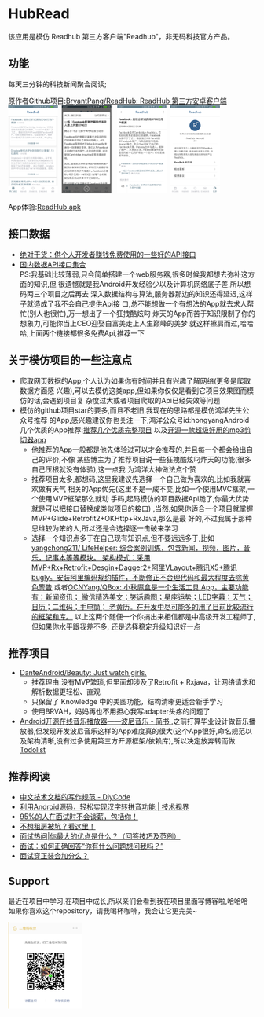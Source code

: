 # HubRead
该应用是模仿 Readhub 第三方客户端"Readhub"，非无码科技官方产品。

## 功能
每天三分钟的科技新闻聚合阅读; <br/>

原作者Github项目:[BryantPang/ReadHub: ReadHub 第三方安卓客户端 ](https://github.com/BryantPang/ReadHub) <br/>
<a href="./art/main1.png"><img src="./art/main1.png" width="20%" height="20%"/></a><img height="0" width="8px"/><a href="./art/main2.png"><img src="./art/main2.png" width="20%" height="20%"/></a><img height="0" width="8px"/>
<a href="./art/main3.png"><img src="./art/main3.png" width="20%" height="20%"/></a><img height="0" width="8px"/><a href="./art/main4.png"><img src="./art/main4.png" width="20%" height="20%"/></a><img height="0" width="8px"/>

App体验:[ReadHub.apk](https://github.com/BryantPang/ReadHub/raw/master/apk-preview/app-debug.apk)



## 接口数据
* [绝对干货：供个人开发者赚钱免费使用的一些好的API接口](https://mp.weixin.qq.com/s/mPF_WLz-oM4wklaoN6AGbA)
* [国内数据API接口集合](https://github.com/TonnyL/Awesome_APIs/blob/master/README-zh.md) <br/>
PS:我基础比较薄弱,只会简单搭建一个web服务器,很多时候我都想去弥补这方面的知识,但
   很遗憾就是我Android开发经验少以及计算机网络底子差,所以想码两三个项目之后再去
   深入数据结构与算法,服务器那边的知识还得延迟,这样子就造成了我不会自己提供Api接
   口,总不能想做一个有想法的App就去求人帮忙(别人也很忙),万一想出了一个狂拽酷炫叼
   炸天的App而苦于知识限制了你的想象力,可能你当上CEO迎娶白富美走上人生巅峰的美梦
   就这样擦肩而过,哈哈哈,上面两个链接都很多免费Api,推荐一下


## 关于模仿项目的一些注意点
* 爬取网页数据的App,个人认为如果你有时间并且有兴趣了解网络(更多是爬取数据方面感
  兴趣),可以去模仿这类app,但如果你仅仅是看到它项目效果图而模仿的话,会遇到项目复
  杂度过大或者项目爬取的Api已经失效等问题
* 模仿的github项目star的要多,而且不老旧,我现在的思路都是模仿鸿洋先生公众号推荐
  的App,感兴趣建议你也关注一下,鸿洋公众号id:hongyangAndroid <br/>
  几个优质的App推荐:[推荐几个优质完整项目](http://mp.weixin.qq.com/s/7ffZB0_RB90i5c60bEYRWg)
  以及[开源一款超级好用的mp3剪切器app](https://mp.weixin.qq.com/s/9OK1gJgsctnt6WA04LCYCA) <br/>
  * 他推荐的App一般都是他先体验过可以才会推荐的,并且每一个都会给出自己的评价,不像
  某些博主为了推荐项目说一些狂拽酷炫叼炸天的功能(很多自己压根就没有体验),这一点我
  为鸿洋大神做法点个赞
  * 推荐项目太多,都想码,这里我建议先选择一个自己做为喜欢的,比如我就喜欢做有天气
    相关的App优先(这里不是一成不变,比如一个使用MVC框架,一个使用MVP框架那么就动
    手码,起码模仿的项目数据Api跪了,你最大优势就是可以把接口替换成类似项目的接口)
    ,当然,如果你适合一个项目就掌握MVP+Glide+Retrofit2+OKHttp+RxJava,那么是最
    好的,不过我属于那种思维较为笨的人,所以还是会选择逐一击破来学习
  * 选择一个知识点多于在自己现有知识点,但不要远远多于,比如[yangchong211/
    LifeHelper: 综合案例训练，包含新闻，视频，图片，音乐，记事本等等模块。
    架构模式：采用MVP+Rx+Retrofit+Desgin+Dagger2+阿里VLayout+腾讯X5+腾讯
    bugly。安装阿里编码规约插件，不断修正不合理代码和最大程度去除黄色警告](https://github.com/yangchong211/LifeHelper)
    或者[OCNYang/QBox: 小秋魔盒是一个生活工具 App，主要功能有：新闻资讯；
    微信精选美文；笑话趣图；星座运势；LED字幕；天气；日历；二维码；手电筒；
    老黄历。在开发中尽可能多的用了目前比较流行的框架和库。](https://github.com/OCNYang/QBox)
    以上这两个随便一个你搞出来相信都是中高级开发工程师了,但如果你水平跟我差不多,
    还是选择稳定升级知识好一点


## 推荐项目
* [DanteAndroid/Beauty: Just watch girls.](https://github.com/DanteAndroid/Beauty)
  * 推荐理由:没有MVP繁琐,但里面却涉及了Retrofit + Rxjava，让网络请求和解析数据更轻松、直观
  * 只保留了 Knowledge 中的美图功能，结构清晰更适合新手学习
  * 使用BRVAH，妈妈再也不用担心我写adapter头疼的问题了
* [Android开源在线音乐播放器——波尼音乐 - 简书 ](https://www.jianshu.com/p/1c0f5c4f64fa),之前打算毕业设计做音乐播放器,但发现开发波尼音乐这样的App难度真的很大(这个App很好,命名规范以及架构清晰,没有过多使用第三方开源框架/依赖库),所以决定放弃转而做[Todolist](https://github.com/simplebam/Todolist)


## 推荐阅读
* [中文技术文档的写作规范 - DiyCode](https://www.diycode.cc/topics/941)
* [利用Android源码，轻松实现汉字转拼音功能 | 技术视界 ](http://blog.coderclock.com/2017/04/04/android/2017-04-04/)
* [95%的人在面试时不会谈薪，包括你！](http://mp.weixin.qq.com/s/9lQVNVAIvjx0ouh6oEb9gQ)
* [不想租房被坑？看这里！](http://mp.weixin.qq.com/s/huODXmxlVPa6vz2i0qjupw)
* [面试热问|你最大的优点是什么？（回答技巧及范例） ](http://mp.weixin.qq.com/s/JZoYomF8HzhBzQwODcdnRw)
* [面试：如何正确回答“你有什么问题想问我吗？” ](http://mp.weixin.qq.com/s/8kDrjTnD5xCfsZmq83hFWw)
* [面试穿正装会加分么？ ](http://mp.weixin.qq.com/s/4p4nlHV5kQ5Q1q6Nk9BV0Q)


## Support
最近在项目中学习,在项目中成长,所以亲们会看到我在项目里面写博客啦,哈哈哈 <br/>
如果你喜欢这个repository，请我喝杯咖啡，我会让它更完美~ <br/>

<a href="get_me_a_drink.png"><img src="get_me_a_drink.png" width="30%" height="30%"/></a><img height="0" width="8px"/>
